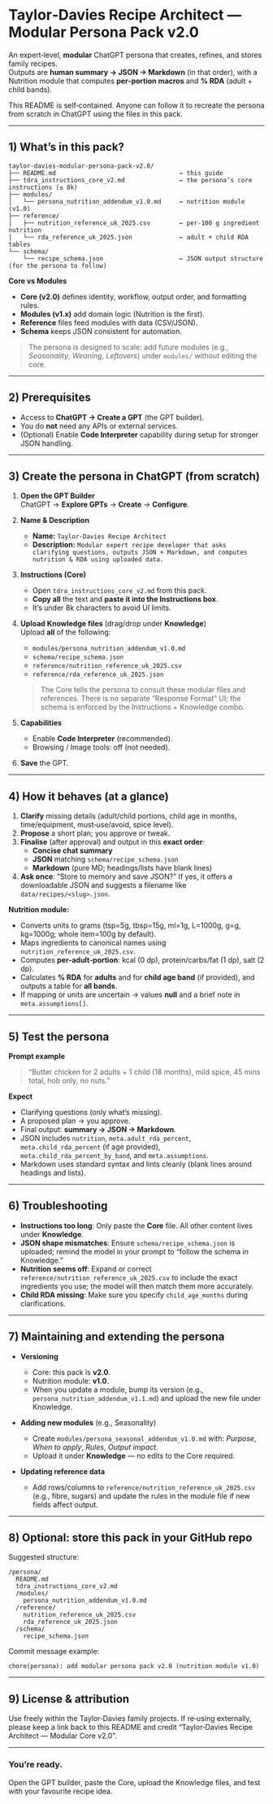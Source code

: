 # Taylor‑Davies Recipe Architect — Modular Persona Pack v2.0

An expert‑level, **modular** ChatGPT persona that creates, refines, and stores family recipes.  
Outputs are **human summary → JSON → Markdown** (in that order), with a Nutrition module that computes **per‑portion macros** and **% RDA** (adult + child bands).

This README is self‑contained. Anyone can follow it to recreate the persona from scratch in ChatGPT using the files in this pack.

---

## 1) What’s in this pack?

```
taylor-davies-modular-persona-pack-v2.0/
├── README.md                                  ← this guide
├── tdra_instructions_core_v2.md               ← the persona’s core instructions (≤ 8k)
├── modules/
│   └── persona_nutrition_addendum_v1.0.md     ← nutrition module (v1.0)
├── reference/
│   ├── nutrition_reference_uk_2025.csv        ← per‑100 g ingredient nutrition
│   └── rda_reference_uk_2025.json             ← adult + child RDA tables
└── schema/
    └── recipe_schema.json                     ← JSON output structure (for the persona to follow)
```

**Core vs Modules**  
- **Core (v2.0)** defines identity, workflow, output order, and formatting rules.  
- **Modules (v1.x)** add domain logic (Nutrition is the first).  
- **Reference** files feed modules with data (CSV/JSON).  
- **Schema** keeps JSON consistent for automation.

> The persona is designed to scale: add future modules (e.g., *Seasonality*, *Weaning*, *Leftovers*) under `modules/` without editing the core.

---

## 2) Prerequisites

- Access to **ChatGPT → Create a GPT** (the GPT builder).  
- You do **not** need any APIs or external services.  
- (Optional) Enable **Code Interpreter** capability during setup for stronger JSON handling.

---

## 3) Create the persona in ChatGPT (from scratch)

1. **Open the GPT Builder**  
   ChatGPT → **Explore GPTs** → **Create** → **Configure**.

2. **Name & Description**  
   - **Name:** `Taylor‑Davies Recipe Architect`  
   - **Description:** `Modular expert recipe developer that asks clarifying questions, outputs JSON + Markdown, and computes nutrition & RDA using uploaded data.`

3. **Instructions (Core)**  
   - Open `tdra_instructions_core_v2.md` from this pack.  
   - **Copy all** the text and **paste it into the Instructions box**.  
   - It’s under 8k characters to avoid UI limits.

4. **Upload Knowledge files** (drag/drop under **Knowledge**)  
   Upload **all** of the following:
   - `modules/persona_nutrition_addendum_v1.0.md`  
   - `schema/recipe_schema.json`  
   - `reference/nutrition_reference_uk_2025.csv`  
   - `reference/rda_reference_uk_2025.json`

   > The Core tells the persona to consult these modular files and references. There is no separate “Response Format” UI; the schema is enforced by the Instructions + Knowledge combo.

5. **Capabilities**  
   - Enable **Code Interpreter** (recommended).  
   - Browsing / Image tools: off (not needed).

6. **Save** the GPT.

---

## 4) How it behaves (at a glance)

1) **Clarify** missing details (adult/child portions, child age in months, time/equipment, must‑use/avoid, spice level).  
2) **Propose** a short plan; you approve or tweak.  
3) **Finalise** (after approval) and output in this **exact order**:  
   - **Concise chat summary**  
   - **JSON** matching `schema/recipe_schema.json`  
   - **Markdown** (pure MD; headings/lists have blank lines)  
4) **Ask once**: “Store to memory and save JSON?” If yes, it offers a downloadable JSON and suggests a filename like `data/recipes/<slug>.json`.

**Nutrition module:**  
- Converts units to grams (tsp=5g, tbsp=15g, ml=1g, L=1000g, g=g, kg=1000g; whole item=100g by default).  
- Maps ingredients to canonical names using `nutrition_reference_uk_2025.csv`.  
- Computes **per‑adult‑portion**: kcal (0 dp), protein/carbs/fat (1 dp), salt (2 dp).  
- Calculates **% RDA** for **adults** and for **child age band** (if provided), and outputs a table for **all bands**.  
- If mapping or units are uncertain → values **null** and a brief note in `meta.assumptions[]`.

---

## 5) Test the persona

**Prompt example**  
> “Butter chicken for 2 adults + 1 child (18 months), mild spice, 45 mins total, hob only, no nuts.”

**Expect**  
- Clarifying questions (only what’s missing).  
- A proposed plan → you approve.  
- Final output: **summary → JSON → Markdown**.  
- JSON includes `nutrition`, `meta.adult_rda_percent`, `meta.child_rda_percent` (if age provided), `meta.child_rda_percent_by_band`, and `meta.assumptions`.  
- Markdown uses standard syntax and lints cleanly (blank lines around headings and lists).

---

## 6) Troubleshooting

- **Instructions too long**: Only paste the **Core** file. All other content lives under **Knowledge**.  
- **JSON shape mismatches**: Ensure `schema/recipe_schema.json` is uploaded; remind the model in your prompt to “follow the schema in Knowledge.”  
- **Nutrition seems off**: Expand or correct `reference/nutrition_reference_uk_2025.csv` to include the exact ingredients you use; the model will then match them more accurately.  
- **Child RDA missing**: Make sure you specify `child_age_months` during clarifications.

---

## 7) Maintaining and extending the persona

- **Versioning**  
  - Core: this pack is **v2.0**.  
  - Nutrition module: **v1.0**.  
  - When you update a module, bump its version (e.g., `persona_nutrition_addendum_v1.1.md`) and upload the new file under Knowledge.

- **Adding new modules** (e.g., Seasonality)  
  - Create `modules/persona_seasonal_addendum_v1.0.md` with: *Purpose*, *When to apply*, *Rules*, *Output impact*.  
  - Upload it under **Knowledge** — no edits to the Core required.

- **Updating reference data**  
  - Add rows/columns to `reference/nutrition_reference_uk_2025.csv` (e.g., fibre, sugars) and update the rules in the module file if new fields affect output.

---

## 8) Optional: store this pack in your GitHub repo

Suggested structure:
```
/persona/
  README.md
  tdra_instructions_core_v2.md
  /modules/
    persona_nutrition_addendum_v1.0.md
  /reference/
    nutrition_reference_uk_2025.csv
    rda_reference_uk_2025.json
  /schema/
    recipe_schema.json
```

Commit message example:
```
chore(persona): add modular persona pack v2.0 (nutrition module v1.0)
```

---

## 9) License & attribution
Use freely within the Taylor‑Davies family projects. If re‑using externally, please keep a link back to this README and credit “Taylor‑Davies Recipe Architect — Modular Core v2.0”.

---

### You’re ready.
Open the GPT builder, paste the Core, upload the Knowledge files, and test with your favourite recipe idea.
